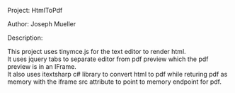 Project: HtmlToPdf

Author: Joseph Mueller

Description: 

This project uses tinymce.js for the text editor to render html.  
It uses jquery tabs to separate editor from pdf preview which the pdf preview is in an IFrame.  
It also uses itextsharp c# library to convert html to pdf while returing pdf as memory with the iframe src attribute to point to memory endpoint for pdf.